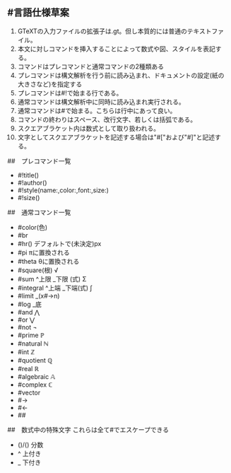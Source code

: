 #言語仕様草案
------------------------------------------------

1.	GTeXTの入力ファイルの拡張子は.gt。但し本質的には普通のテキストファイル。
2. 本文に対しコマンドを挿入することによって数式や図、スタイルを表記する。
3. コマンドはプレコマンドと通常コマンドの2種類ある
4. プレコマンドは構文解析を行う前に読み込まれ、ドキュメントの設定(紙の大きさなど)を指定する
5. プレコマンドは#!で始まる行である。
6. 通常コマンドは構文解析中に同時に読み込まれ実行される。
7. 通常コマンドは#で始まる。こちらは行中にあって良い。
8. コマンドの終わりはスペース、改行文字、若しくは括弧である。
9. スクエアブラケット内は数式として取り扱われる。
10. 文字としてスクエアブラケットを記述する場合は"#["および"#]"と記述する。

##　プレコマンド一覧

- \#!title(<documentTitle>)
- \#!author(<author>)
- \#!style(name:<style-name>,color:<font-color>,font:<font-name>,size:<font-size>)
- \#!size(<paperSize>)

##　通常コマンド一覧
- \#color(色)
- \#br
- \#hr(<line-height>)		デフォルトで(未決定)px
- \#pi							πに置換される
- \#theta						θに置換される
- \#square(根)				√
- \#sum ^上限 _下限 (式)		Σ
- \#integral ^上端 _下端(式)	∫
- \#limit	_(x#->n)
- \#log _底
- \#and						⋀
- \#or							⋁
- \#not						¬
- \#prime						ℙ
- \#natural					ℕ
- \#int						ℤ
- \#quotient					ℚ
- \#real						ℝ
- \#algebraic					𝔸
- \#complex					ℂ
- \#vector
- \#->
- \#<-
- \##

##　数式中の特殊文字
これらは全て#でエスケープできる

- ()/()						分数
- ^								上付き
- _								下付き
